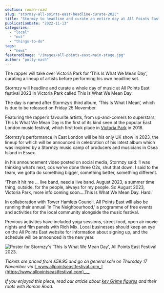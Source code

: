 ```yaml
---
section: roman-road
slug: "stormzy-all-points-east-headline-curate-2023"
title: "Stormzy to headline and curate an entire day at All Points East 2023"
publicationDate: "2022-11-13"
categories: 
  - "local"
  - "out"
  - "things-to-do"
tags: 
  - "news"
featuredImage: "/images/all-points-east-main-stage.jpg"
author: "polly-nash"
---
```


The rapper will take over Victoria Park for ‘This Is What We Mean Day’, curating a lineup of artists before performing his own headline set.

Stormzy will headline and curate a whole day of music at All Points East festival 2023 in Victoria Park called This Is What We Mean Day. 

The day is named after Stormzy’s third album, ‘This Is What I Mean’, which is due to be released on Friday 25 November. 

Featuring the rapper’s favourite artists, from up-and-comers to superstars, This Is What We Mean Day is the first of its kind seen at the popular East London music festival, which first took place in [Victoria Park](https://romanroadlondon.com/victoria-park-east-london-bow/) in 2018. 

Stormzy’s performance in East London will be his only UK show in 2023, the lineup for which will be announced in celebration of his latest album which was inspired by a Stormzy music camp of producers and musicians in Osea Island in Essex.  

In his announcement video posted on social media, Stormzy said: ‘I was thinking what’s next, cos we’ve done three O2s, shut that down. I said to the team, we gotta do something bigger, something better, something different.

‘Then it hit me … live band, need a live band. August 2023, a summer time thing, outside, for the people, always for my people. So August 2023, Victoria Park, more info coming soon….This Is What We Mean Day. Hard.’ 

In collaboration with Tower Hamlets Council, All Points East will also be running their annual ‘In The Neighbourhood,’ a programme of free events and activities for the local community alongside the music festival. 

Previous activities have included yoga sessions, street food, open air movie nights and film panels with Rich Mix. Local businesses should keep an eye on the All Points East website for information about signing up, and the schedule will be announced in the new year.  

![Poster for Stormzy's 'This Is What We Mean Day', All Points East Festival 2023.](/images/Stormzy-APE-1024x683.jpg)

_Tickets are priced from £59.95 and go on general sale on Thursday 17 November via_ [_www.allpointseastfestival.com_](https://www.allpointseastfestival.com)_._ 

  
_If you enjoyed this piece, read our article about_ [_key Grime figures_](https://romanroadlondon.com/key-grime-figures-history-roman-road/) _and their roots with Roman Road._


